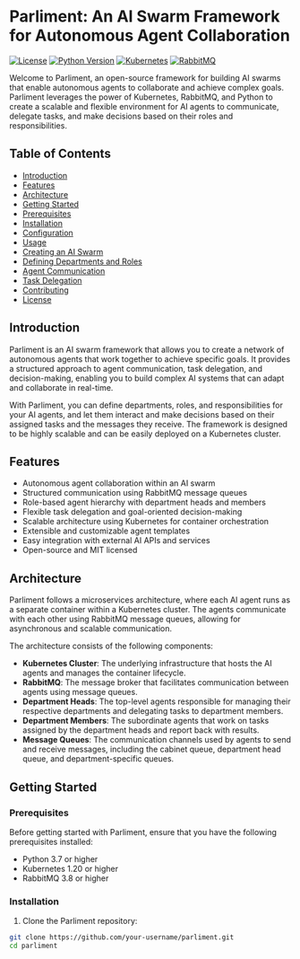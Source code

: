 # Parliment: An AI Swarm Framework for Autonomous Agent Collaboration

[![License](https://img.shields.io/badge/license-MIT-blue.svg)](https://opensource.org/licenses/MIT)
[![Python Version](https://img.shields.io/badge/python-3.7%2B-brightgreen.svg)](https://www.python.org/)
[![Kubernetes](https://img.shields.io/badge/kubernetes-1.20%2B-blue.svg)](https://kubernetes.io/)
[![RabbitMQ](https://img.shields.io/badge/rabbitmq-3.8%2B-orange.svg)](https://www.rabbitmq.com/)

Welcome to Parliment, an open-source framework for building AI swarms that enable autonomous agents to collaborate and achieve complex goals. Parliment leverages the power of Kubernetes, RabbitMQ, and Python to create a scalable and flexible environment for AI agents to communicate, delegate tasks, and make decisions based on their roles and responsibilities.

## Table of Contents

- [Introduction](#introduction)
- [Features](#features)
- [Architecture](#architecture)
- [Getting Started](#getting-started)
 - [Prerequisites](#prerequisites)
 - [Installation](#installation)
 - [Configuration](#configuration)
- [Usage](#usage)
 - [Creating an AI Swarm](#creating-an-ai-swarm)
 - [Defining Departments and Roles](#defining-departments-and-roles)
 - [Agent Communication](#agent-communication)
 - [Task Delegation](#task-delegation)
- [Contributing](#contributing)
- [License](#license)

## Introduction

Parliment is an AI swarm framework that allows you to create a network of autonomous agents that work together to achieve specific goals. It provides a structured approach to agent communication, task delegation, and decision-making, enabling you to build complex AI systems that can adapt and collaborate in real-time.

With Parliment, you can define departments, roles, and responsibilities for your AI agents, and let them interact and make decisions based on their assigned tasks and the messages they receive. The framework is designed to be highly scalable and can be easily deployed on a Kubernetes cluster.

## Features

- Autonomous agent collaboration within an AI swarm
- Structured communication using RabbitMQ message queues
- Role-based agent hierarchy with department heads and members
- Flexible task delegation and goal-oriented decision-making
- Scalable architecture using Kubernetes for container orchestration
- Extensible and customizable agent templates
- Easy integration with external AI APIs and services
- Open-source and MIT licensed

## Architecture

Parliment follows a microservices architecture, where each AI agent runs as a separate container within a Kubernetes cluster. The agents communicate with each other using RabbitMQ message queues, allowing for asynchronous and scalable communication.

The architecture consists of the following components:

- **Kubernetes Cluster**: The underlying infrastructure that hosts the AI agents and manages the container lifecycle.
- **RabbitMQ**: The message broker that facilitates communication between agents using message queues.
- **Department Heads**: The top-level agents responsible for managing their respective departments and delegating tasks to department members.
- **Department Members**: The subordinate agents that work on tasks assigned by the department heads and report back with results.
- **Message Queues**: The communication channels used by agents to send and receive messages, including the cabinet queue, department head queue, and department-specific queues.

## Getting Started

### Prerequisites

Before getting started with Parliment, ensure that you have the following prerequisites installed:

- Python 3.7 or higher
- Kubernetes 1.20 or higher
- RabbitMQ 3.8 or higher

### Installation

1. Clone the Parliment repository:

  ```bash
  git clone https://github.com/your-username/parliment.git
  cd parliment

